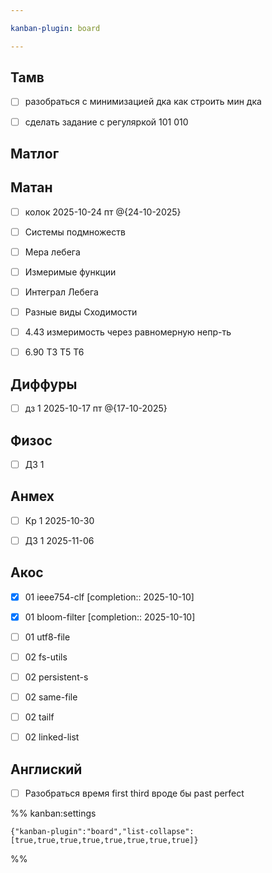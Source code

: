 ```yaml
---

kanban-plugin: board

---
```


## Тамв

- [ ] разобраться с минимизацией дка
	как строить мин дка
- [ ] сделать задание с регуляркой 101 010


## Матлог



## Матан

- [ ] колок 2025-10-24 пт @{24-10-2025}
- [ ] Системы подмножеств
- [ ] Мера лебега
- [ ] Измеримые функции
- [ ] Интеграл Лебега
- [ ] Разные виды Сходимости
- [ ] 4.43 измеримость через равномерную непр-ть
- [ ] 6.90 T3 T5 T6


## Диффуры

- [ ] дз 1 2025-10-17 пт @{17-10-2025}


## Физос

- [ ] ДЗ 1


## Анмех

- [ ] Кр 1 2025-10-30
- [ ] ДЗ 1 2025-11-06


## Акос

- [x] 01 ieee754-clf  [completion:: 2025-10-10]
- [x] 01 bloom-filter  [completion:: 2025-10-10]
- [ ] 01 utf8-file
- [ ] 02 fs-utils
- [ ] 02 persistent-s
- [ ] 02 same-file
- [ ] 02 tailf
- [ ] 02 linked-list


## Англиский

- [ ] Разобраться время first third вроде бы past perfect




%% kanban:settings
```
{"kanban-plugin":"board","list-collapse":[true,true,true,true,true,true,true,true]}
```
%%